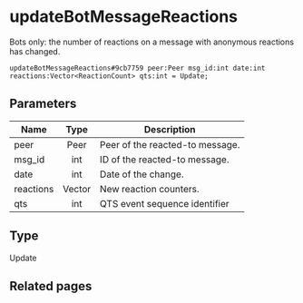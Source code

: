 # updateBotMessageReactions
Bots only: the number of reactions on a message with anonymous reactions has changed.

```
updateBotMessageReactions#9cb7759 peer:Peer msg_id:int date:int reactions:Vector<ReactionCount> qts:int = Update;
```

## Parameters
| Name | Type | Description |
| ---- | :----: | ----------- |
| peer | Peer | Peer of the reacted-to message. |
| msg_id | int | ID of the reacted-to message. |
| date | int | Date of the change. |
| reactions | Vector<ReactionCount> | New reaction counters. |
| qts | int | QTS event sequence identifier |


## Type
Update

## Related pages
